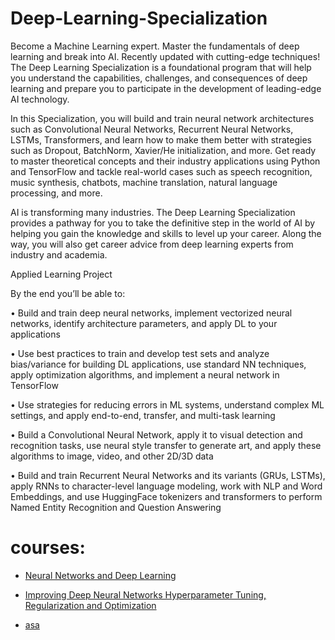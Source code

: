 # Deep-Learning-Specialization
Become a Machine Learning expert. Master the fundamentals of deep learning and break into AI. Recently updated with cutting-edge techniques!
The Deep Learning Specialization is a foundational program that will help you understand the capabilities, challenges, and consequences of deep learning and prepare you to participate in the development of leading-edge AI technology. 

In this Specialization, you will build and train neural network architectures such as Convolutional Neural Networks, Recurrent Neural Networks, LSTMs, Transformers, and learn how to make them better with strategies such as Dropout, BatchNorm, Xavier/He initialization, and more. Get ready to master theoretical concepts and their industry applications using Python and TensorFlow and tackle real-world cases such as speech recognition, music synthesis, chatbots, machine translation, natural language processing, and more.

AI is transforming many industries. The Deep Learning Specialization provides a pathway for you to take the definitive step in the world of AI by helping you gain the knowledge and skills to level up your career. Along the way, you will also get career advice from deep learning experts from industry and academia.

Applied Learning Project

By the end you’ll be able to:

 • Build and train deep neural networks, implement vectorized neural networks, identify architecture parameters, and apply DL to your applications

• Use best practices to train and develop test sets and analyze bias/variance for building DL applications, use standard NN techniques, apply optimization algorithms, and implement a neural network in TensorFlow

• Use strategies for reducing errors in ML systems, understand complex ML settings, and apply end-to-end, transfer, and multi-task learning

• Build a Convolutional Neural Network, apply it to visual detection and recognition tasks, use neural style transfer to generate art, and apply these algorithms to image, video, and other 2D/3D data

• Build and train Recurrent Neural Networks and its variants (GRUs, LSTMs), apply RNNs to character-level language modeling, work with NLP and Word Embeddings, and use HuggingFace tokenizers and transformers to perform Named Entity Recognition and Question Answering

# courses:

* [Neural Networks and Deep Learning](https://github.com/rezafallahpour/Deep-Learning-Specialization/tree/9932d0ca6c9aea2984ac4f87569e2b097e000d72/Neural%20Networks%20and%20Deep%20Learning)

* [Improving Deep Neural Networks Hyperparameter Tuning, Regularization and Optimization](https://github.com/rezafallahpour/Deep-Learning-Specialization/tree/deaa3f38c6f25bf92bca40156341f9201f2ecf50/Improving%20Deep%20Neural%20Networks%20Hyperparameter%20Tuning%2C%20Regularization%20and%20Optimization)

* [asa](https://github.com/rezafallahpour/Deep-Learning-Specialization/tree/13208656e662ef8980460542d468895970d08de1/Convolutional%20Neural%20Networks)
